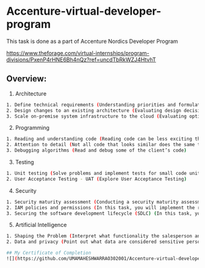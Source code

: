 # Accenture-virtual-developer-program



This task is done as a part of Accenture Nordics Developer Program

https://www.theforage.com/virtual-internships/program-divisions/PxenP4rHNE6Bh4nQz?ref=uncdTbRkWZJ4HtvhT

## Overview:

1. Architecture

```bash
1. Define technical requirements (Understanding priorities and formulating measurable requirements )
2. Design changes to an existing architecture (Evaluating design decisions)
3. Scale on-premise system infrastructure to the cloud (Evaluating options to run software)
```

2. Programming

```bash
1. Reading and understanding code (Reading code can be less exciting than running it, but sometimes it is the necessary thing to do)
2. Attention to detail (Not all code that looks similar does the same thing)
3. Debugging algorithms (Read and debug some of the client’s code)
```

3. Testing

```bash
1. Unit testing (Solve problems and implement tests for small code units)
2. User Acceptance Testing - UAT (Explore User Acceptance Testing)
```

4. Security

```bash
1. Security maturity assessment (Conducting a security maturity assessment for a new client)
2. IAM policies and permissions (In this task, you will implement the right access policies for different kinds of data)
3. Securing the software development lifecycle (SDLC) (In this task, your knowledge will be tested within the area of application security in the context of SDLC)
```

5. Artificial Intelligence

```bash
1. Shaping the Problem (Interpret what functionality the salesperson and client are really asking for)
2. Data and privacy (Point out what data are considered sensitive personal data and advise the client on how to proceed with the planned machine learning algorithm)

## My Certificate of Completion
![](https://github.com/UMAMAHESHWARRAO302001/Accenture-virtual-developer-program/blob/main/Certificate%20of%20Completion1.png)
